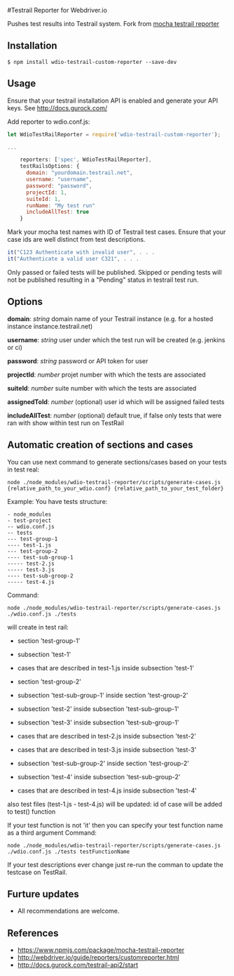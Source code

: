 #Testrail Reporter for Webdriver.io

Pushes test results into Testrail system.
Fork from [mocha testrail reporter](https://www.npmjs.com/package/mocha-testrail-reporter)

## Installation

```shell
$ npm install wdio-testrail-custom-reporter --save-dev
```

## Usage
Ensure that your testrail installation API is enabled and generate your API keys. See http://docs.gurock.com/

Add reporter to wdio.conf.js:

```Javascript
let WdioTestRailReporter = require('wdio-testrail-custom-reporter');

...

    reporters: ['spec', WdioTestRailReporter],
    testRailsOptions: {
      domain: "yourdomain.testrail.net",
      username: "username",
      password: "password",
      projectId: 1,
      suiteId: 1,
      runName: "My test run"
      includeAllTest: true
    }
```


Mark your mocha test names with ID of Testrail test cases. Ensure that your case ids are well distinct from test descriptions.
 
```Javascript
it("C123 Authenticate with invalid user", . . .
it("Authenticate a valid user C321", . . .
```

Only passed or failed tests will be published. Skipped or pending tests will not be published resulting in a "Pending" status in testrail test run.

## Options

**domain**: *string* domain name of your Testrail instance (e.g. for a hosted instance instance.testrail.net)

**username**: *string* user under which the test run will be created (e.g. jenkins or ci)

**password**: *string* password or API token for user

**projectId**: *number* projet number with which the tests are associated

**suiteId**: *number* suite number with which the tests are associated

**assignedToId**: *number* (optional) user id which will be assigned failed tests

**includeAllTest**: *number* (optional) default true, if false only tests that were ran with show within test run on TestRail

## Automatic creation of sections and cases
You can use next command to generate sections/cases based on your tests in test real:
```shell
node ./node_modules/wdio-testrail-reporter/scripts/generate-cases.js {relative_path_to_your_wdio.conf} {relative_path_to_your_test_folder}
```
Example:
You have tests structure:
```
- node_modules
- test-project
-- wdio.conf.js
-- tests
--- test-group-1
---- test-1.js
--- test-group-2
---- test-sub-group-1
----- test-2.js
----- test-3.js
---- test-sub-groop-2
----- test-4.js
```
Command:
```shell
node ./node_modules/wdio-testrail-reporter/scripts/generate-cases.js ./wdio.conf.js ./tests
```
will create in test rail:
- section 'test-group-1'
- subsection 'test-1'
- cases that are described in test-1.js inside subsection 'test-1'

- section 'test-group-2'
- subsection 'test-sub-group-1' inside section 'test-group-2'
- subsection 'test-2' inside subsection 'test-sub-group-1'
- subsection 'test-3' inside subsection 'test-sub-group-1'
- cases that are described in test-2.js inside subsection 'test-2'
- cases that are described in test-3.js inside subsection 'test-3'

- subsection 'test-sub-group-2' inside section 'test-group-2'
- subsection 'test-4' inside subsection 'test-sub-group-2'
- cases that are described in test-4.js inside subsection 'test-4'

also test files (test-1.js - test-4.js) will be updated: id of case will be added to test() function

If your test function is not 'it' then you can specify your test function name as a third argument
Command:
```shell
node ./node_modules/wdio-testrail-reporter/scripts/generate-cases.js ./wdio.conf.js ./tests testFunctionName
```

If your test descriptions ever change just re-run the comman to update the testcase on TestRail.

## Furture updates
- All recommendations are welcome.

## References
- https://www.npmjs.com/package/mocha-testrail-reporter
- http://webdriver.io/guide/reporters/customreporter.html
- http://docs.gurock.com/testrail-api2/start